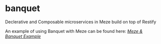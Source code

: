 # banquet

Declerative and Composable microservices in Meze build on top of Restify

An example of using Banquet with Meze can be found here:
[*Meze & Banquet Example*](https://github.com/gmmorris/meze-banquet-example)
